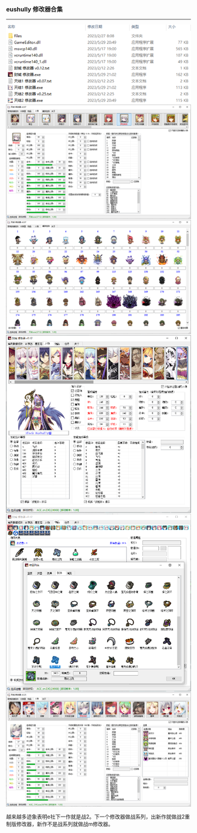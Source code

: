 ﻿### eushully 修改器合集
<hr />

<img src="pic_preview/editors.png" />
<img src="pic_preview/EU18_1.png" />
<img src="pic_preview/EU18_2.png" />
<img src="pic_preview/EU19_1.png" />
<img src="pic_preview/EU19_2.png" />
<img src="pic_preview/EU21.png" />

越来越多迹象表明e社下一作就是战2。下一个修改器做战系列，出新作就做战2重制版修改器，新作不是战系列就做战m修改器。
